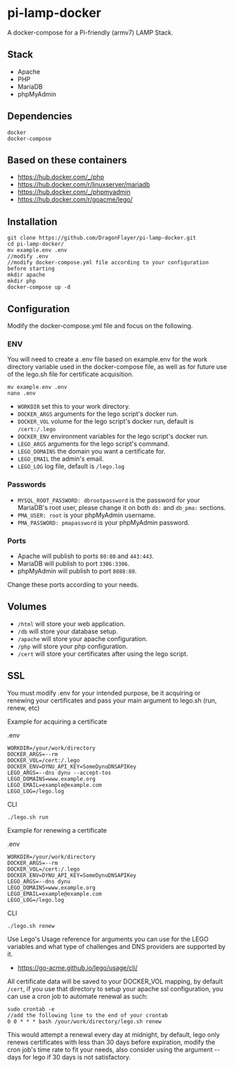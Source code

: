 # pi-lamp-docker
A docker-compose for a Pi-friendly (armv7) LAMP Stack.

## Stack

- Apache
- PHP
- MariaDB
- phpMyAdmin

## Dependencies

```
docker
docker-compose
```

## Based on these containers

- https://hub.docker.com/_/php
- https://hub.docker.com/r/linuxserver/mariadb
- https://hub.docker.com/_/phpmyadmin
- https://hub.docker.com/r/goacme/lego/

##  Installation

```shell
git clone https://github.com/DragonFlayer/pi-lamp-docker.git
cd pi-lamp-docker/
mv example.env .env
//modify .env
//modify docker-compose.yml file according to your configuration before starting
mkdir apache
mkdir php
docker-compose up -d
```

## Configuration

Modify the docker-compose.yml file and focus on the following.

### ENV

You will need to create a .env file based on example.env for the work directory variable used in the docker-compose file, as well as for future use of the lego.sh file for certificate acquisition.

```
mv example.env .env
nano .env
```

- `WORKDIR` set this to your work directory.
- `DOCKER_ARGS` arguments for the lego script's docker run.
- `DOCKER_VOL` volume for the lego script's docker run, default is `/cert:/.lego`
- `DOCKER_ENV` environment variables for the lego script's docker run.
- `LEGO_ARGS` arguments for the lego script's command.
- `LEGO_DOMAINS` the domain you want a certificate for.
- `LEGO_EMAIL` the admin's email.
- `LEGO_LOG` log file, default is `/lego.log`

### Passwords

- `MYSQL_ROOT_PASSWORD: dbrootpassword` is the password for your MariaDB's root user, please change it on both `db:` and `db_pma:` sections.
- `PMA_USER: root` is your phpMyAdmin username.
- `PMA_PASSWORD: pmapassword` is your phpMyAdmin password.

### Ports

- Apache will publish to ports `80:80` and `443:443`.
- MariaDB will publish to port `3306:3306`.
- phpMyAdmin will publish to port `8088:80`.

Change these ports according to your needs.

## Volumes

- `/html` will store your web application.
- `/db` will store your database setup.
- `/apache` will store your apache configuration.
- `/php` will store your php configuration.
- `/cert` will store your certificates after using the lego script.

## SSL

You must modify .env for your intended purpose, be it acquiring or renewing your certificates and pass your main argument to lego.sh (run, renew, etc)

Example for acquiring a certificate

.env
```
WORKDIR=/your/work/directory
DOCKER_ARGS=--rm
DOCKER_VOL=/cert:/.lego
DOCKER_ENV=DYNU_API_KEY=SomeDynuDNSAPIKey
LEGO_ARGS=--dns dynu --accept-tos
LEGO_DOMAINS=www.example.org
LEGO_EMAIL=example@example.com
LEGO_LOG=/lego.log
```

CLI
```
./lego.sh run
```

Example for renewing a certificate

.env
```
WORKDIR=/your/work/directory
DOCKER_ARGS=--rm
DOCKER_VOL=/cert:/.lego
DOCKER_ENV=DYNU_API_KEY=SomeDynuDNSAPIKey
LEGO_ARGS=--dns dynu
LEGO_DOMAINS=www.example.org
LEGO_EMAIL=example@example.com
LEGO_LOG=/lego.log
```

CLI
```
./lego.sh renew
```

Use Lego's Usage reference for arguments you can use for the LEGO variables and what type of challenges and DNS providers are supported by it.
- https://go-acme.github.io/lego/usage/cli/


All certificate data will be saved to your DOCKER_VOL mapping, by default `/cert`, if you use that directory to setup your apache ssl configuration, you can use a cron job to automate renewal as such:

```
sudo crontab -e
//add the following line to the end of your crontab
0 0 * * * bash /your/work/directory/lego.sh renew
```

This would attempt a renewal every day at midnight, by default, lego only renews certificates with less than 30 days before expiration, modify the cron job's time rate to fit your needs, also consider using the argument --days for lego if 30 days is not satisfactory.
